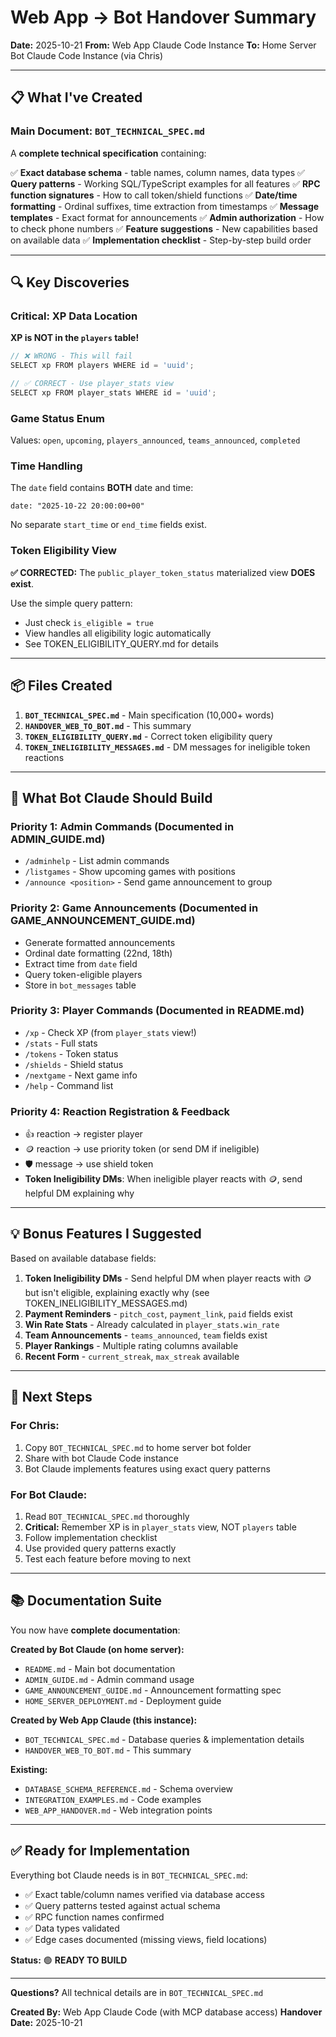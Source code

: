 # Web App → Bot Handover Summary

**Date:** 2025-10-21
**From:** Web App Claude Code Instance
**To:** Home Server Bot Claude Code Instance (via Chris)

---

## 📋 What I've Created

### Main Document: `BOT_TECHNICAL_SPEC.md`

A **complete technical specification** containing:

✅ **Exact database schema** - table names, column names, data types
✅ **Query patterns** - Working SQL/TypeScript examples for all features
✅ **RPC function signatures** - How to call token/shield functions
✅ **Date/time formatting** - Ordinal suffixes, time extraction from timestamps
✅ **Message templates** - Exact format for announcements
✅ **Admin authorization** - How to check phone numbers
✅ **Feature suggestions** - New capabilities based on available data
✅ **Implementation checklist** - Step-by-step build order

---

## 🔍 Key Discoveries

### Critical: XP Data Location

**XP is NOT in the `players` table!**

```typescript
// ❌ WRONG - This will fail
SELECT xp FROM players WHERE id = 'uuid';

// ✅ CORRECT - Use player_stats view
SELECT xp FROM player_stats WHERE id = 'uuid';
```

### Game Status Enum

Values: `open`, `upcoming`, `players_announced`, `teams_announced`, `completed`

### Time Handling

The `date` field contains **BOTH** date and time:
```
date: "2025-10-22 20:00:00+00"
```
No separate `start_time` or `end_time` fields exist.

### Token Eligibility View

**✅ CORRECTED:** The `public_player_token_status` materialized view **DOES exist**.

Use the simple query pattern:
- Just check `is_eligible = true`
- View handles all eligibility logic automatically
- See TOKEN_ELIGIBILITY_QUERY.md for details

---

## 📦 Files Created

1. **`BOT_TECHNICAL_SPEC.md`** - Main specification (10,000+ words)
2. **`HANDOVER_WEB_TO_BOT.md`** - This summary
3. **`TOKEN_ELIGIBILITY_QUERY.md`** - Correct token eligibility query
4. **`TOKEN_INELIGIBILITY_MESSAGES.md`** - DM messages for ineligible token reactions

---

## 🎯 What Bot Claude Should Build

### Priority 1: Admin Commands (Documented in ADMIN_GUIDE.md)
- `/adminhelp` - List admin commands
- `/listgames` - Show upcoming games with positions
- `/announce <position>` - Send game announcement to group

### Priority 2: Game Announcements (Documented in GAME_ANNOUNCEMENT_GUIDE.md)
- Generate formatted announcements
- Ordinal date formatting (22nd, 18th)
- Extract time from `date` field
- Query token-eligible players
- Store in `bot_messages` table

### Priority 3: Player Commands (Documented in README.md)
- `/xp` - Check XP (from `player_stats` view!)
- `/stats` - Full stats
- `/tokens` - Token status
- `/shields` - Shield status
- `/nextgame` - Next game info
- `/help` - Command list

### Priority 4: Reaction Registration & Feedback
- 👍 reaction → register player
- 🪙 reaction → use priority token (or send DM if ineligible)
- 🛡️ message → use shield token
- **Token Ineligibility DMs**: When ineligible player reacts with 🪙, send helpful DM explaining why

---

## 💡 Bonus Features I Suggested

Based on available database fields:

1. **Token Ineligibility DMs** - Send helpful DM when player reacts with 🪙 but isn't eligible, explaining exactly why (see TOKEN_INELIGIBILITY_MESSAGES.md)
2. **Payment Reminders** - `pitch_cost`, `payment_link`, `paid` fields exist
3. **Win Rate Stats** - Already calculated in `player_stats.win_rate`
4. **Team Announcements** - `teams_announced`, `team` fields exist
5. **Player Rankings** - Multiple rating columns available
6. **Recent Form** - `current_streak`, `max_streak` available

---

## 🚀 Next Steps

### For Chris:
1. Copy `BOT_TECHNICAL_SPEC.md` to home server bot folder
2. Share with bot Claude Code instance
3. Bot Claude implements features using exact query patterns

### For Bot Claude:
1. Read `BOT_TECHNICAL_SPEC.md` thoroughly
2. **Critical:** Remember XP is in `player_stats` view, NOT `players` table
3. Follow implementation checklist
4. Use provided query patterns exactly
5. Test each feature before moving to next

---

## 📚 Documentation Suite

You now have **complete documentation**:

**Created by Bot Claude (on home server):**
- `README.md` - Main bot documentation
- `ADMIN_GUIDE.md` - Admin command usage
- `GAME_ANNOUNCEMENT_GUIDE.md` - Announcement formatting spec
- `HOME_SERVER_DEPLOYMENT.md` - Deployment guide

**Created by Web App Claude (this instance):**
- `BOT_TECHNICAL_SPEC.md` - Database queries & implementation details
- `HANDOVER_WEB_TO_BOT.md` - This summary

**Existing:**
- `DATABASE_SCHEMA_REFERENCE.md` - Schema overview
- `INTEGRATION_EXAMPLES.md` - Code examples
- `WEB_APP_HANDOVER.md` - Web integration points

---

## ✅ Ready for Implementation

Everything bot Claude needs is in `BOT_TECHNICAL_SPEC.md`:

- ✅ Exact table/column names verified via database access
- ✅ Query patterns tested against actual schema
- ✅ RPC function names confirmed
- ✅ Data types validated
- ✅ Edge cases documented (missing views, field locations)

**Status:** 🟢 **READY TO BUILD**

---

**Questions?** All technical details are in `BOT_TECHNICAL_SPEC.md`

**Created By:** Web App Claude Code (with MCP database access)
**Handover Date:** 2025-10-21
